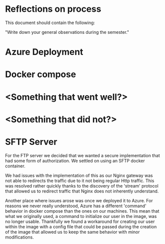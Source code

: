 # Reflections on process

This document should contain the following:

"Write down your general observations during the semester."

# Azure Deployment


# Docker compose


# <Something that went well?>

# <Something that did not?>

# SFTP Server
For the FTP server we decided that we wanted a secure implementation that had
some form of authorization. We settled on using an SFTP docker container.

We had issues with the implementation of this as our Nginx gateway was not able
to redirects the traffic due to it not being regular Http traffic.
This was resolved rather quickly thanks to the discovery of the 'stream'
protocol that allowed us to redirect traffic that Nginx does not inherently
understand.

Another place where issues arose was once we deployed it to Azure. For reasons
we never really understood, Azure has a different 'command' behavior in docker
compose than the ones on our machines. This mean that what we originally used,
a command to initialize our user in the image, was no longer usable. Thankfully
we found a workaround for creating our user within the image with a config file
that could be passed during the creation of the image that allowed us to keep
the same behavior with minor modifications.

